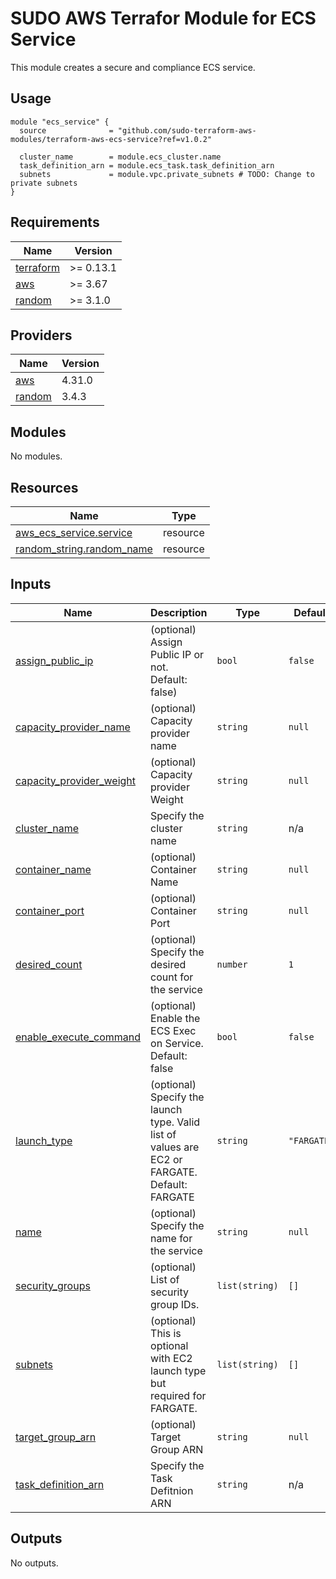 # SUDO AWS Terrafor Module for ECS Service
This module creates a secure and compliance ECS service.

## Usage
```
module "ecs_service" {
  source              = "github.com/sudo-terraform-aws-modules/terraform-aws-ecs-service?ref=v1.0.2"

  cluster_name        = module.ecs_cluster.name
  task_definition_arn = module.ecs_task.task_definition_arn
  subnets             = module.vpc.private_subnets # TODO: Change to private subnets
}
```

<!-- BEGIN_TF_DOCS -->
## Requirements

| Name | Version |
|------|---------|
| <a name="requirement_terraform"></a> [terraform](#requirement\_terraform) | >= 0.13.1 |
| <a name="requirement_aws"></a> [aws](#requirement\_aws) | >= 3.67 |
| <a name="requirement_random"></a> [random](#requirement\_random) | >= 3.1.0 |

## Providers

| Name | Version |
|------|---------|
| <a name="provider_aws"></a> [aws](#provider\_aws) | 4.31.0 |
| <a name="provider_random"></a> [random](#provider\_random) | 3.4.3 |

## Modules

No modules.

## Resources

| Name | Type |
|------|------|
| [aws_ecs_service.service](https://registry.terraform.io/providers/hashicorp/aws/latest/docs/resources/ecs_service) | resource |
| [random_string.random_name](https://registry.terraform.io/providers/hashicorp/random/latest/docs/resources/string) | resource |

## Inputs

| Name | Description | Type | Default | Required |
|------|-------------|------|---------|:--------:|
| <a name="input_assign_public_ip"></a> [assign\_public\_ip](#input\_assign\_public\_ip) | (optional) Assign Public IP or not. Default: false) | `bool` | `false` | no |
| <a name="input_capacity_provider_name"></a> [capacity\_provider\_name](#input\_capacity\_provider\_name) | (optional) Capacity provider name | `string` | `null` | no |
| <a name="input_capacity_provider_weight"></a> [capacity\_provider\_weight](#input\_capacity\_provider\_weight) | (optional) Capacity provider Weight | `string` | `null` | no |
| <a name="input_cluster_name"></a> [cluster\_name](#input\_cluster\_name) | Specify the cluster name | `string` | n/a | yes |
| <a name="input_container_name"></a> [container\_name](#input\_container\_name) | (optional) Container Name | `string` | `null` | no |
| <a name="input_container_port"></a> [container\_port](#input\_container\_port) | (optional) Container Port | `string` | `null` | no |
| <a name="input_desired_count"></a> [desired\_count](#input\_desired\_count) | (optional) Specify the desired count for the service | `number` | `1` | no |
| <a name="input_enable_execute_command"></a> [enable\_execute\_command](#input\_enable\_execute\_command) | (optional) Enable the ECS Exec on Service. Default: false | `bool` | `false` | no |
| <a name="input_launch_type"></a> [launch\_type](#input\_launch\_type) | (optional) Specify the launch type. Valid list of values are EC2 or FARGATE. Default: FARGATE | `string` | `"FARGATE"` | no |
| <a name="input_name"></a> [name](#input\_name) | (optional) Specify the name for the service | `string` | `null` | no |
| <a name="input_security_groups"></a> [security\_groups](#input\_security\_groups) | (optional) List of security group IDs. | `list(string)` | `[]` | no |
| <a name="input_subnets"></a> [subnets](#input\_subnets) | (optional) This is optional with EC2 launch type but required for FARGATE. | `list(string)` | `[]` | no |
| <a name="input_target_group_arn"></a> [target\_group\_arn](#input\_target\_group\_arn) | (optional) Target Group ARN | `string` | `null` | no |
| <a name="input_task_definition_arn"></a> [task\_definition\_arn](#input\_task\_definition\_arn) | Specify the Task Defitnion ARN | `string` | n/a | yes |

## Outputs

No outputs.
<!-- END_TF_DOCS -->

